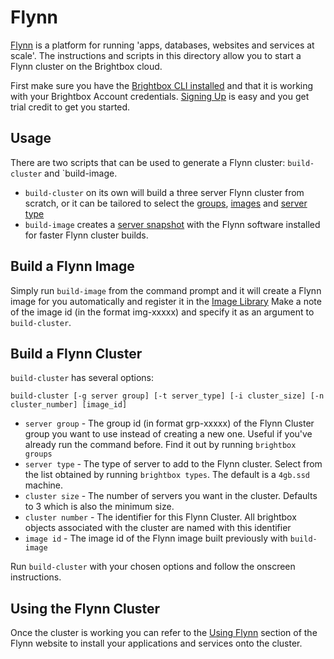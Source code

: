 # Flynn 

[Flynn](http://flynn.io) is a platform for running 'apps, databases,
websites and services at scale'. The instructions and scripts in this
directory allow you to start a Flynn cluster on the Brightbox cloud.

First make sure you have the [Brightbox CLI
installed](https://www.brightbox.com/docs/guides/cli/installation/)
and that it is working with your Brightbox Account credentials. [Signing
Up](https://manage.brightbox.com/signup) is easy and you get trial credit
to get you started.

## Usage

There are two scripts that can be used to generate a Flynn cluster: `build-cluster` and `build-image.

* `build-cluster` on its own will build a three server Flynn
cluster from scratch, or it can be tailored to select the
[groups](https://www.brightbox.com/docs/guides/cli/server-groups/),
[images](https://www.brightbox.com/docs/reference/server-images/) and
[server type](https://www.brightbox.com/docs/reference/server-types/)
* `build-image` creates a [server
snapshot](https://www.brightbox.com/docs/guides/cli/create-a-snapshot/)
with the Flynn software installed for faster Flynn cluster builds.

## Build a Flynn Image

Simply run `build-image` from the command prompt and it will create a
Flynn image for you automatically and register it in the [Image Library](https://www.brightbox.com/docs/guides/cli/image-library/) Make a note of the image id (in the format img-xxxxx) and specify it as an argument to `build-cluster`.

## Build a Flynn Cluster

`build-cluster` has several options:

```
build-cluster [-g server group] [-t server_type] [-i cluster_size] [-n cluster_number] [image_id]
```
* `server group` - The group id (in format grp-xxxxx) of the Flynn Cluster
group you want to use instead of creating a new one. Useful if you've
already run the command before. Find it out by running `brightbox groups`
* `server type` - The type of server to add to the Flynn cluster. Select
from the list obtained by running `brightbox types`. The default is a
`4gb.ssd` machine.
* `cluster size` - The number of servers you want in the cluster. Defaults
to 3 which is also the minimum size.
* `cluster number` - The identifier for this Flynn Cluster. All brightbox
objects associated with the cluster are named with this identifier
* `image id` - The image id of the Flynn image built previously with
`build-image`

Run `build-cluster` with your chosen options and follow the onscreen
instructions.

## Using the Flynn Cluster

Once the cluster is working you can refer to the [Using
Flynn](https://flynn.io/docs) section of the Flynn website to install
your applications and services onto the cluster.


